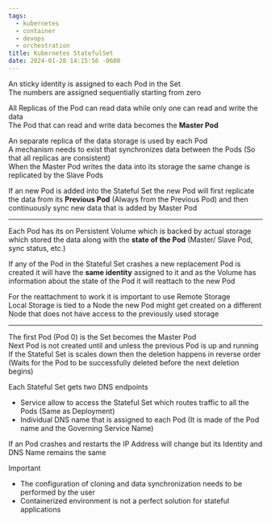 ```yaml
---
tags:
  - kubernetes
  - container
  - devops
  - orchestration
title: Kubernetes StatefulSet
date: 2024-01-28 14:15:56 -0600
---
```


An sticky identity is assigned to each Pod in the Set  
The numbers are assigned sequentially starting from zero

All Replicas of the Pod can read data while only one can read and write the data  
The Pod that can read and write data becomes the **Master Pod**

An separate replica of the data storage is used by each Pod  
A mechanism needs to exist that synchronizes data between the Pods (So that all replicas are consistent)  
When the Master Pod writes the data into its storage the same change is replicated by the Slave Pods

If an new Pod is added into the Stateful Set the new Pod will first replicate the data from its **Previous Pod** (Always from the Previous Pod) and then continuously sync new data that is added by Master Pod

---

Each Pod has its on Persistent Volume which is backed by actual storage which stored the data along with the **state of the Pod** (Master/ Slave Pod, sync status, etc.)

If any of the Pod in the Stateful Set crashes a new replacement Pod is created it will have the **same identity** assigned to it and as the Volume has information about the state of the Pod it will reattach to the new Pod

For the reattachment to work it is important to use Remote Storage  
Local Storage is tied to a Node the new Pod might get created on a different Node that does not have access to the previously used storage

---

The first Pod (Pod 0) is the Set becomes the Master Pod  
Next Pod is not created until and unless the previous Pod is up and running  
If the Stateful Set is scales down then the deletion happens in reverse order (Waits for the Pod to be successfully deleted before the next deletion begins)

Each Stateful Set gets two DNS endpoints

* Service allow to access the Stateful Set which routes traffic to all the Pods (Same as Deployment)
* Individual DNS name that is assigned to each Pod (It is made of the Pod name and the Governing Service Name)

If an Pod crashes and restarts the IP Address will change but its Identity and DNS Name remains the same

 > [!important]
 > * The configuration of cloning and data synchronization needs to be performed by the user
 > * Containerized environment is not a perfect solution for stateful applications
 